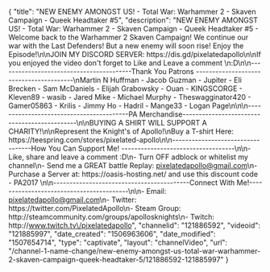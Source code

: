 {
    "title": "NEW ENEMY AMONGST US! - Total War: Warhammer 2 - Skaven Campaign - Queek Headtaker #5",
    "description": "NEW ENEMY AMONGST US! - Total War: Warhammer 2 - Skaven Campaign - Queek Headtaker #5 - Welcome back to the Warhammer 2 Skaven Campaign! We continue our war with the Last Defenders! But a new enemy will soon rise! Enjoy the Episode!\n\nJOIN MY DISCORD SERVER: https:\/\/dis.gd\/pixelatedapollo\n\nIf you enjoyed the video don't forget to Like and Leave a comment \n:D\n\n-----------------------------------------Thank You Patrons ----------------------------------------\nMartin N Huffman - Jacob Guzman - Jupiter - Eli Brecken - Sam McDaniels - Elijah Grabowsky - Ouan - KINGSCORGE - Kleven89 - wasib - Jared Mike - Michael Murphy - Theswagginator420 - Gamer05863 - Krilis - Jimmy Ho - Hadril -  Mange33 - Logan Page\n\n\n-----------------------------------------PA Merchandise---------------------------------------------\n\nBUYING A SHIRT WILL SUPPORT A CHARITY!\n\nRepresent the Knight's of Apollo!\nBuy a T-shirt Here: https:\/\/teespring.com\/stores\/pixelated-apollo\n\n----------------------------------How You Can Support Me! -----------------------------------\n\n- Like, share and leave a comment :D\n- Turn OFF adblock or whitelist my channel\n- Send me a GREAT battle Replay: pixelatedapollo@gmail.com\n- Purchase a Server at: https:\/\/oasis-hosting.net\/ and use this discount code - PA2017 \n\n------------------------------------------Connect With Me!-----------------------------------------\n\n- Email: pixelatedapollo@gmail.com\n- Twitter: https:\/\/twitter.com\/PixelatedApollo\n- Steam Group:  http:\/\/steamcommunity.com\/groups\/apollosknights\n- Twitch: http:\/\/www.twitch.tv\/pixelatedapollo",
    "channelid": "121886592",
    "videoid": "121885997",
    "date_created": "1506963606",
    "date_modified": "1507654714",
    "type": "captivate",
    "layout": "channelVideo",
    "url": "\/channel-1-name-change\/new-enemy-amongst-us-total-war-warhammer-2-skaven-campaign-queek-headtaker-5\/121886592-121885997"
}